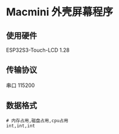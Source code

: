 # Macmini 外壳屏幕程序
## 使用硬件 
ESP32S3-Touch-LCD 1.28 

## 传输协议
串口 115200

## 数据格式
```
# 内存占用,磁盘占用,cpu占用
int,int,int
```